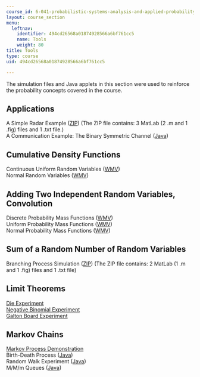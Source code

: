 ```yaml
---
course_id: 6-041-probabilistic-systems-analysis-and-applied-probability-spring-2006
layout: course_section
menu:
  leftnav:
    identifier: 494cd26568a01874928566a6bf761cc5
    name: Tools
    weight: 80
title: Tools
type: course
uid: 494cd26568a01874928566a6bf761cc5

---
```


The simulation files and Java applets in this section were used to reinforce the probability concepts covered in the course.

Applications
------------

A Simple Radar Example ([ZIP](/ans7870/6/6.041/s06/tools/radar_example.zip)) (The ZIP file contains: 3 MatLab (2 .m and 1 .fig) files and 1 .txt file.)  
A Communication Example: The Binary Symmetric Channel ([Java](/ans7870/6/6.041/s06/tools/Bin_Sym_Channel/bin_sym_channel.htm))

Cumulative Density Functions
----------------------------

Continuous Uniform Random Variables ([WMV](/ans7870/6/6.041/s06/tools/uniformCDF.wmv))  
Normal Random Variables ([WMV](/ans7870/6/6.041/s06/tools/normalCDF.wmv))

Adding Two Independent Random Variables, Convolution
----------------------------------------------------

Discrete Probability Mass Functions ([WMV](/ans7870/6/6.041/s06/tools/discrete_conv.wmv))  
Uniform Probability Mass Functions ([WMV](/ans7870/6/6.041/s06/tools/uniform_conv.wmv))  
Normal Probability Mass Functions ([WMV](/ans7870/6/6.041/s06/tools/normal_conv.wmv))

Sum of a Random Number of Random Variables
------------------------------------------

Branching Process Simulation ([ZIP](/ans7870/6/6.041/s06/tools/branching.zip)) (The ZIP file contains: 2 MatLab (1 .m and 1 .fig) files and 1 .txt file)

Limit Theorems
--------------

[Die Experiment](http://www.math.uah.edu/stat/applets/DiceExperiment.html)  
[Negative Binomial Experiment](http://www.math.uah.edu/stat/bernoulli/NegativeBinomial.html)  
[Galton Board Experiment](http://www.math.uah.edu/stat/apps/GaltonBoardExperiment.html)

Markov Chains
-------------

[Markov Process Demonstration](http://www.netlab.tkk.fi/~esa/java/markov/)  
Birth-Death Process ([Java](/ans7870/6/6.041/s06/tools/BirthDeathProcess/birthdeath_proc.html))  
Random Walk Experiment ([Java](/ans7870/6/6.041/s06/tools/RandomWalk/random_walk.html))  
M/M/m Queues ([Java](/ans7870/6/6.041/s06/tools/Queues/queues.html))